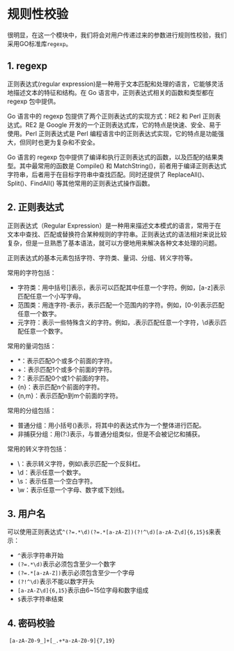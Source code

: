 # 规则性校验

很明显，在这一个模块中，我们将会对用户传递过来的参数进行规则性校验，我们采用GO标准库`regexp`。

## 1. regexp

正则表达式(regular expression)是一种用于文本匹配和处理的语言，它能够灵活地描述文本的特征和结构。在 Go 语言中，正则表达式相关的函数和类型都在 regexp 包中提供。

Go 语言中的 regexp 包提供了两个正则表达式的实现方式：RE2 和 Perl 正则表达式。RE2 是 Google 开发的一个正则表达式库，它的特点是快速、安全、易于使用。Perl 正则表达式是 Perl 编程语言中的正则表达式实现，它的特点是功能强大，但同时也更为复杂和不安全。

Go 语言的 regexp 包中提供了编译和执行正则表达式的函数，以及匹配的结果类型。其中最常用的函数是 Compile() 和 MatchString()，前者用于编译正则表达式字符串，后者用于在目标字符串中查找匹配。同时还提供了 ReplaceAll()、Split()、FindAll() 等其他常用的正则表达式操作函数。

## 2. 正则表达式

正则表达式（Regular Expression）是一种用来描述文本模式的语言，常用于在文本中查找、匹配或替换符合某种规则的字符串。正则表达式的语法相对来说比较复杂，但是一旦熟悉了基本语法，就可以方便地用来解决各种文本处理的问题。

正则表达式的基本元素包括字符、字符类、量词、分组、转义字符等。

常用的字符包括：

- 字符类：用中括号[]表示，表示可以匹配其中任意一个字符。例如，[a-z]表示匹配任意一个小写字母。
- 范围类：用连字符-表示，表示匹配一个范围内的字符。例如，[0-9]表示匹配任意一个数字。
- 元字符：表示一些特殊含义的字符。例如，.表示匹配任意一个字符，\d表示匹配任意一个数字。

常用的量词包括：

- *：表示匹配0个或多个前面的字符。
- +：表示匹配1个或多个前面的字符。
- ?：表示匹配0个或1个前面的字符。
- {n}：表示匹配n个前面的字符。
- {n,m}：表示匹配n到m个前面的字符。

常用的分组包括：

- 普通分组：用小括号()表示，将其中的表达式作为一个整体进行匹配。
- 非捕获分组：用(?:)表示，与普通分组类似，但是不会被记忆和捕获。

常用的转义字符包括：

- \：表示转义字符，例如\表示匹配一个反斜杠。
- \d：表示任意一个数字。
- \s：表示任意一个空白字符。
- \w：表示任意一个字母、数字或下划线。

## 3. 用户名

可以使用正则表达式`^(?=.*\d)(?=.*[a-zA-Z])(?!^\d)[a-zA-Z\d]{6,15}$`来表示：

- `^`表示字符串开始
- `(?=.*\d)`表示必须包含至少一个数字
- `(?=.*[a-zA-Z])`表示必须包含至少一个字母
- `(?!^\d)`表示不能以数字开头
- `[a-zA-Z\d]{6,15}`表示由6~15位字母和数字组成
- `$`表示字符串结束

## 4. 密码校验

​	`[a-zA-Z0-9_]+[_.+*a-zA-Z0-9]{7,19}`

